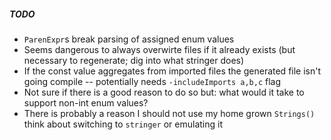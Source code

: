 ##### TODO
* `ParenExpr`s break parsing of assigned enum values
* Seems dangerous to always overwirte files if it already exists (but necessary to regenerate; dig into what stringer does)
* If the const value aggregates from imported files the generated file isn't going compile -- potentially needs `-includeImports a,b,c` flag
* Not sure if there is a good reason to do so but: what would it take to support non-int enum values?
* There is probably a reason I should not use my home grown `Strings()` think about switching to `stringer` or emulating it
